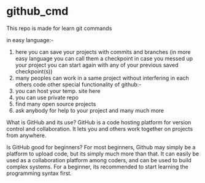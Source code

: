 # github_cmd
This repo is made for learn git commands


in easy language:- 
1) here you can save your projects with commits and branches
(in more easy language you can call them a checkpoint 
in case you messed up your project you can start again with any of your
previous saved checkpoint(s))
2) many peoples can work in a same project without interfering in each others code
other special functionality of github:-
1) you can host your temp. site here
2) you can use private repo
3) find many open source projects
4) ask anybody for help to your project
and many much more

What is GitHub and its use?
GitHub is a code hosting platform for version control and collaboration. It lets you and others work together on projects from anywhere.

Is GitHub good for beginners?
For most beginners, Github may simply be a platform to upload code, but its simply much more than that. It can easily be used as a collaboration platform among coders, and can be used to build complex systems. For a beginner, its recommended to start learning the programming syntax first.
